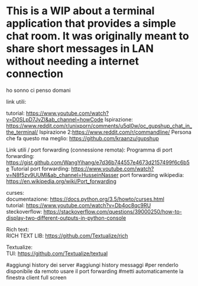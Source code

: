 # This is a WIP about a terminal application that provides a simple chat room. It was originally meant to share short messages in LAN without needing a internet connection

ho sonno ci penso domani

link utili:

tutorial: https://www.youtube.com/watch?v=D0SLpD7JvZI&ab_channel=howCode
Ispirazione: https://www.reddit.com/r/unixporn/comments/u5ql0w/oc_gupshup_chat_in_the_terminal/
Ispirazione 2:https://www.reddit.com/r/commandline/
Persona che fa questo ma meglio: https://github.com/kraanzu/gupshup

Link utili / port forwarding (connessione remota):
Programma di port forwarding: https://gist.github.com/WangYihang/e7d36b744557e4673d2157499f6c6b5e
Tutorial port forwarding: https://www.youtube.com/watch?v=N8f5zv9UUMI&ab_channel=HusseinNasser
port forwarding wikipedia: https://en.wikipedia.org/wiki/Port_forwarding

curses:  
documentazione: https://docs.python.org/3.5/howto/curses.html  
tutorial: https://www.youtube.com/watch?v=Db4oc8qc9RU  
steckoverflow: https://stackoverflow.com/questions/39000250/how-to-display-two-different-outputs-in-python-console

Rich text:  
RICH TEXT LIB: https://github.com/Textualize/rich

Textualize:  
TUI: https://github.com/Textualize/textual

#aggiungi history dei server
#aggiungi history messaggi
#per renderlo disponibile da remoto usare il port forwarding
#metti automaticamente la finestra client full screen
